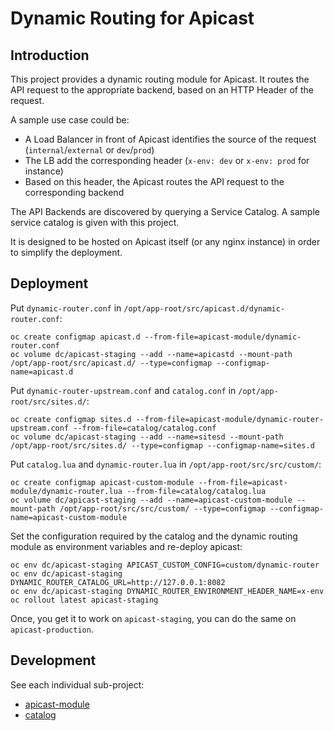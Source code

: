 # Dynamic Routing for Apicast

## Introduction

This project provides a dynamic routing module for Apicast. It routes the
API request to the appropriate backend, based on an HTTP Header of the request.

A sample use case could be:
 - A Load Balancer in front of Apicast identifies the source of the request (`internal`/`external` or `dev`/`prod`)
 - The LB add the corresponding header (`x-env: dev` or `x-env: prod` for instance)
 - Based on this header, the Apicast routes the API request to the corresponding backend

The API Backends are discovered by querying a Service Catalog. A sample service
catalog is given with this project.

It is designed to be hosted on Apicast itself (or any nginx instance) in order
to simplify the deployment.

## Deployment

Put `dynamic-router.conf` in `/opt/app-root/src/apicast.d/dynamic-router.conf`:
```
oc create configmap apicast.d --from-file=apicast-module/dynamic-router.conf
oc volume dc/apicast-staging --add --name=apicastd --mount-path /opt/app-root/src/apicast.d/ --type=configmap --configmap-name=apicast.d
```

Put `dynamic-router-upstream.conf` and `catalog.conf` in `/opt/app-root/src/sites.d/`:
```
oc create configmap sites.d --from-file=apicast-module/dynamic-router-upstream.conf --from-file=catalog/catalog.conf
oc volume dc/apicast-staging --add --name=sitesd --mount-path /opt/app-root/src/sites.d/ --type=configmap --configmap-name=sites.d
```

Put `catalog.lua` and `dynamic-router.lua` in `/opt/app-root/src/src/custom/`:
```
oc create configmap apicast-custom-module --from-file=apicast-module/dynamic-router.lua --from-file=catalog/catalog.lua
oc volume dc/apicast-staging --add --name=apicast-custom-module --mount-path /opt/app-root/src/src/custom/ --type=configmap --configmap-name=apicast-custom-module
```

Set the configuration required by the catalog and the dynamic routing module as environment variables and re-deploy apicast:
```
oc env dc/apicast-staging APICAST_CUSTOM_CONFIG=custom/dynamic-router
oc env dc/apicast-staging DYNAMIC_ROUTER_CATALOG_URL=http://127.0.0.1:8082
oc env dc/apicast-staging DYNAMIC_ROUTER_ENVIRONMENT_HEADER_NAME=x-env
oc rollout latest apicast-staging
```

Once, you get it to work on `apicast-staging`, you can do the same on `apicast-production`.

## Development

See each individual sub-project:
 - [apicast-module](./apicast-module/)
 - [catalog](./catalog/)

